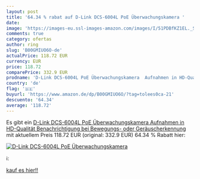 ```yaml
---
layout: post
title: '64.34 % rabat auf D-Link DCS-6004L PoE Überwachungskamera '
date: 
image: 'https://images-eu.ssl-images-amazon.com/images/I/51PDBfKZ1EL._SL200_.jpg'
comments: true
category: ofertas
author: ring
slug: 'B00GMIUO6O-de'
actualPrice: 118.72 EUR
currency: EUR
price: 118.72
comparePrice: 332.9 EUR
prodname: 'D-Link DCS-6004L PoE Überwachungskamera  Aufnahmen in HD-Qualität  Benachrichtigung bei Bewegungs- oder Geräuscherkennung '
country: 'de'
flag: '🇩🇪'
buyurl: 'https://www.amazon.de/dp/B00GMIUO6O/?tag=tolees0ca-21'
descuento: '64.34'
average: '118.72'
---
```


Es gibt ein [D-Link DCS-6004L PoE Überwachungskamera  Aufnahmen in HD-Qualität  Benachrichtigung bei Bewegungs- oder Geräuscherkennung ](https://www.amazon.de/dp/B00GMIUO6O/?tag=tolees0ca-21) mit aktuellem Preis 118.72 EUR (original: 332.9 EUR) 64.34 % Rabatt hier:

[![D-Link DCS-6004L PoE Überwachungskamera ](https://images-eu.ssl-images-amazon.com/images/I/51PDBfKZ1EL._SL200_.jpg)](https://www.amazon.de/dp/B00GMIUO6O/?tag=tolees0ca-21)

ℹ️:


[kauf es hier!!](https://www.amazon.de/dp/B00GMIUO6O/?tag=tolees0ca-21)
